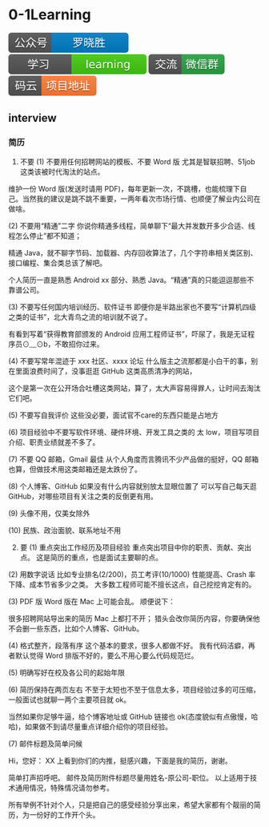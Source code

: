 # 0-1Learning

![alt text](../static/common/svg/luoxiaosheng.svg "公众号")
![alt text](../static/common/svg/luoxiaosheng_learning.svg "学习")
![alt text](../static/common/svg/luoxiaosheng_wechat.svg "微信")
![alt text](../static/common/svg/luoxiaosheng_gitee.svg "码云")

## interview

### 简历
 
1. 不要
(1) 不要用任何招聘网站的模板、不要 Word 版
尤其是智联招聘、51job 这类该被时代淘汰的站点。

维护一份 Word 版(发送时请用 PDF)，每年更新一次，不跳槽，也能梳理下自己。当然我的建议是跳不跳不重要，一两年看次市场行情、也顺便了解业内公司在做啥。

 

(2) 不要用“精通”二字
你说你精通多线程，简单聊下“最大并发数开多少合适、线程怎么停止”都不知道；

精通 Java，就不聊字节码、加载器、内存回收算法了，几个字符串相关类区别、接口编程、集合类总该了解吧。

个人简历一直是熟悉 Android xx 部分、熟悉 Java。“精通”真的只能逗逗那些不靠谱公司。

 

(3) 不要写任何国内培训经历、软件证书
即便你是半路出家也不要写“计算机四级之类的证书”，北大青鸟之流的培训就不说了。

有看到写着“获得教育部颁发的 Android 应用工程师证书”，吓尿了，我是无证程序员⊙﹏⊙b，不敢招你过来。

 

(4) 不要写常年混迹于 xxx 社区、xxxx 论坛
什么版主之流那都是小白干的事，别在里面浪费时间了，没事逛逛 GitHub 这类高质清净的网站，

这个是第一次在公开场合吐槽这类网站，算了，太大声容易得罪人，让时间去淘汰它们吧。



(5) 不要写自我评价
这些没必要，面试官不care的东西只能是占地方

 

(6) 项目经验中不要写软件环境、硬件环境、开发工具之类的
太 low，项目写项目介绍、职责业绩就差不多了。

 
(7) 不要 QQ 邮箱，Gmail 最佳
从个人角度而言腾讯不少产品做的挺好，QQ 邮箱也算，但做技术用这类邮箱还是太跌份了。
 

(8) 个人博客、GitHub 如果没有什么内容就别放太显眼位置了
可以写自己每天逛 GitHub，对哪些项目有关注之类的反倒更有用。

 
(9) 头像不用，仅美女除外
 

(10) 民族、政治面貌、联系地址不用
 

2. 要
(1) 重点突出工作经历及项目经验
重点突出项目中你的职责、贡献、突出点。
这是简历的重点，也是面试主要聊的点。


(2) 用数字说话
比如专业排名(2/200)，员工考评(10/1000)
性能提高、Crash 率下降、成本节省多少之类。
大多数工程师可能不擅长这点，自己挖挖肯定有的。


(3) PDF 版
Word 版在 Mac 上可能会乱。
顺便说下：

很多招聘网站导出来的简历 Mac 上都打不开；
猎头会改你简历内容，你要确保他不会删一些东西，比如个人博客、GitHub。
 

(4) 格式整齐，段落有序
这个基本的要求，很多人都做不好。
我有代码洁癖，再者默认觉得 Word 排版不好的，要么不用心要么代码规范烂。


(5) 明确写好在校及各公司的起始年限
 

(6) 简历保持在两页左右
不至于太短也不至于信息太多，项目经验过多的可压缩，一般面试也就聊一两个主要项目就 ok。

当然如果你足够牛逼，给个博客地址或 GitHub 链接也 ok(态度貌似有点傲慢，哈哈)，如果做不到请尽量重点详细介绍你的项目经验。

 

(7) 邮件标题及简单问候

Hi，您好：
XX 上看到你们的内推，挺感兴趣，下面是我的简历，谢谢。


简单打声招呼吧。
邮件及简历附件标题尽量用姓名-原公司-职位。
以上适用于技术通用情况，特殊情况请勿参考。

所有举例不针对个人，只是把自己的感受经验分享出来，希望大家都有个靓丽的简历，为一份好的工作开个头。